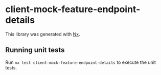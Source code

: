 # client-mock-feature-endpoint-details

This library was generated with [Nx](https://nx.dev).

## Running unit tests

Run `nx test client-mock-feature-endpoint-details` to execute the unit tests.
